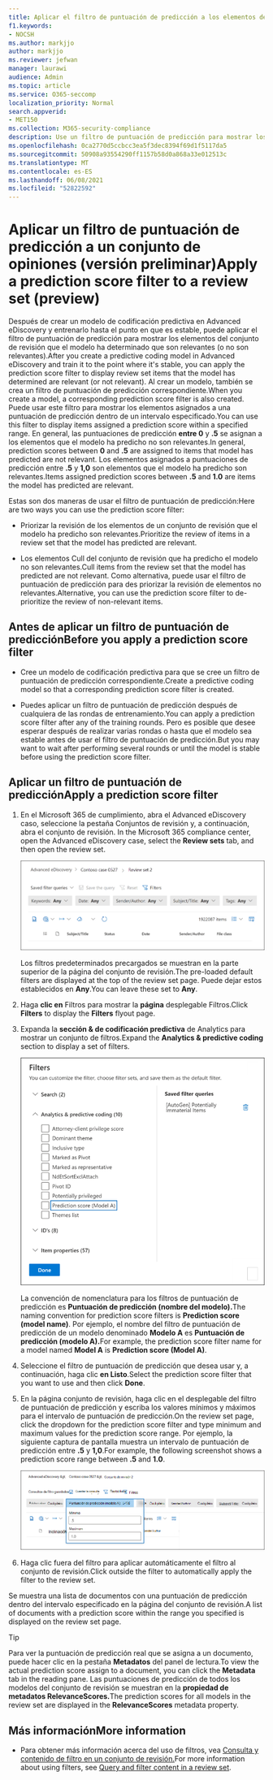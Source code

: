```yaml
---
title: Aplicar el filtro de puntuación de predicción a los elementos de un conjunto de revisión
f1.keywords:
- NOCSH
ms.author: markjjo
author: markjjo
ms.reviewer: jefwan
manager: laurawi
audience: Admin
ms.topic: article
ms.service: O365-seccomp
localization_priority: Normal
search.appverid:
- MET150
ms.collection: M365-security-compliance
description: Use un filtro de puntuación de predicción para mostrar los elementos que un modelo de codificación predictiva predice como relevantes o no relevantes.
ms.openlocfilehash: 0ca2770d5ccbcc3ea5f3dec8394f69d1f5117da5
ms.sourcegitcommit: 50908a93554290ff1157b58d0a868a33e012513c
ms.translationtype: MT
ms.contentlocale: es-ES
ms.lasthandoff: 06/08/2021
ms.locfileid: "52822592"
---
```

# <a name="apply-a-prediction-score-filter-to-a-review-set-preview"></a><span data-ttu-id="b1c2f-103">Aplicar un filtro de puntuación de predicción a un conjunto de opiniones (versión preliminar)</span><span class="sxs-lookup"><span data-stu-id="b1c2f-103">Apply a prediction score filter to a review set (preview)</span></span>

<span data-ttu-id="b1c2f-104">Después de crear un modelo de codificación predictiva en Advanced eDiscovery y entrenarlo hasta el punto en que es estable, puede aplicar el filtro de puntuación de predicción para mostrar los elementos del conjunto de revisión que el modelo ha determinado que son relevantes (o no son relevantes).</span><span class="sxs-lookup"><span data-stu-id="b1c2f-104">After you create a predictive coding model in Advanced eDiscovery and train it to the point where it's stable, you can apply the prediction score filter to display review set items that the model has determined are relevant (or not relevant).</span></span> <span data-ttu-id="b1c2f-105">Al crear un modelo, también se crea un filtro de puntuación de predicción correspondiente.</span><span class="sxs-lookup"><span data-stu-id="b1c2f-105">When you create a model, a corresponding prediction score filter is also created.</span></span> <span data-ttu-id="b1c2f-106">Puede usar este filtro para mostrar los elementos asignados a una puntuación de predicción dentro de un intervalo especificado.</span><span class="sxs-lookup"><span data-stu-id="b1c2f-106">You can use this filter to display items assigned a prediction score within a specified range.</span></span> <span data-ttu-id="b1c2f-107">En general, las puntuaciones de predicción **entre 0** y **.5** se asignan a los elementos que el modelo ha predicho no son relevantes.</span><span class="sxs-lookup"><span data-stu-id="b1c2f-107">In general, prediction scores between **0** and **.5** are assigned to items that model has predicted are not relevant.</span></span> <span data-ttu-id="b1c2f-108">Los elementos asignados a puntuaciones de predicción entre **.5** y **1,0** son elementos que el modelo ha predicho son relevantes.</span><span class="sxs-lookup"><span data-stu-id="b1c2f-108">Items assigned prediction scores between **.5** and **1.0** are items the model has predicted are relevant.</span></span>

<span data-ttu-id="b1c2f-109">Estas son dos maneras de usar el filtro de puntuación de predicción:</span><span class="sxs-lookup"><span data-stu-id="b1c2f-109">Here are two ways you can use the prediction score filter:</span></span>

- <span data-ttu-id="b1c2f-110">Priorizar la revisión de los elementos de un conjunto de revisión que el modelo ha predicho son relevantes.</span><span class="sxs-lookup"><span data-stu-id="b1c2f-110">Prioritize the review of items in a review set that the model has predicted are relevant.</span></span>

- <span data-ttu-id="b1c2f-111">Los elementos Cull del conjunto de revisión que ha predicho el modelo no son relevantes.</span><span class="sxs-lookup"><span data-stu-id="b1c2f-111">Cull items from the review set that the model has predicted are not relevant.</span></span> <span data-ttu-id="b1c2f-112">Como alternativa, puede usar el filtro de puntuación de predicción para des priorizar la revisión de elementos no relevantes.</span><span class="sxs-lookup"><span data-stu-id="b1c2f-112">Alternative, you can use the prediction score filter to de-prioritize the review of non-relevant items.</span></span>

## <a name="before-you-apply-a-prediction-score-filter"></a><span data-ttu-id="b1c2f-113">Antes de aplicar un filtro de puntuación de predicción</span><span class="sxs-lookup"><span data-stu-id="b1c2f-113">Before you apply a prediction score filter</span></span>

- <span data-ttu-id="b1c2f-114">Cree un modelo de codificación predictiva para que se cree un filtro de puntuación de predicción correspondiente.</span><span class="sxs-lookup"><span data-stu-id="b1c2f-114">Create a predictive coding model so that a corresponding prediction score filter is created.</span></span>

- <span data-ttu-id="b1c2f-115">Puedes aplicar un filtro de puntuación de predicción después de cualquiera de las rondas de entrenamiento.</span><span class="sxs-lookup"><span data-stu-id="b1c2f-115">You can apply a prediction score filter after any of the training rounds.</span></span> <span data-ttu-id="b1c2f-116">Pero es posible que desee esperar después de realizar varias rondas o hasta que el modelo sea estable antes de usar el filtro de puntuación de predicción.</span><span class="sxs-lookup"><span data-stu-id="b1c2f-116">But you may want to wait after performing several rounds or until the model is stable before using the prediction score filter.</span></span>

## <a name="apply-a-prediction-score-filter"></a><span data-ttu-id="b1c2f-117">Aplicar un filtro de puntuación de predicción</span><span class="sxs-lookup"><span data-stu-id="b1c2f-117">Apply a prediction score filter</span></span>

1. <span data-ttu-id="b1c2f-118">En el Microsoft 365 de cumplimiento, abra el Advanced eDiscovery caso, seleccione la pestaña Conjuntos de revisión y, a continuación, abra el conjunto de revisión. </span><span class="sxs-lookup"><span data-stu-id="b1c2f-118">In the Microsoft 365 compliance center, open the Advanced eDiscovery case, select the **Review sets** tab, and then open the review set.</span></span>

   ![Haga clic en Filtros para mostrar la página desplegable Filtros](..\media\PredictionScoreFilter0.png)   

   <span data-ttu-id="b1c2f-120">Los filtros predeterminados precargados se muestran en la parte superior de la página del conjunto de revisión.</span><span class="sxs-lookup"><span data-stu-id="b1c2f-120">The pre-loaded default filters are displayed at the top of the review set page.</span></span> <span data-ttu-id="b1c2f-121">Puede dejar estos establecidos en **Any**.</span><span class="sxs-lookup"><span data-stu-id="b1c2f-121">You can leave these set to **Any**.</span></span>

2. <span data-ttu-id="b1c2f-122">Haga **clic en** Filtros para mostrar la **página** desplegable Filtros.</span><span class="sxs-lookup"><span data-stu-id="b1c2f-122">Click **Filters** to display the **Filters** flyout page.</span></span>

3. <span data-ttu-id="b1c2f-123">Expanda la **sección & de codificación predictiva** de Analytics para mostrar un conjunto de filtros.</span><span class="sxs-lookup"><span data-stu-id="b1c2f-123">Expand the **Analytics & predictive coding** section to display a set of filters.</span></span>

      ![Filtro de puntuación de predicción en la sección & codificación predictiva de Analytics](..\media\PredictionScoreFilter1.png)

   <span data-ttu-id="b1c2f-125">La convención de nomenclatura para los filtros de puntuación de predicción es **Puntuación de predicción (nombre del modelo).**</span><span class="sxs-lookup"><span data-stu-id="b1c2f-125">The naming convention for prediction score filters is **Prediction score (model name)**.</span></span> <span data-ttu-id="b1c2f-126">Por ejemplo, el nombre del filtro de puntuación de predicción de un modelo denominado **Modelo A** es **Puntuación de predicción (modelo A).**</span><span class="sxs-lookup"><span data-stu-id="b1c2f-126">For example, the prediction score filter name for a model named **Model A** is **Prediction score (Model A)**.</span></span>

4. <span data-ttu-id="b1c2f-127">Seleccione el filtro de puntuación de predicción que desea usar y, a continuación, haga clic **en Listo**.</span><span class="sxs-lookup"><span data-stu-id="b1c2f-127">Select the prediction score filter that you want to use and then click **Done**.</span></span>

5. <span data-ttu-id="b1c2f-128">En la página conjunto de revisión, haga clic en el desplegable del filtro de puntuación de predicción y escriba los valores mínimos y máximos para el intervalo de puntuación de predicción.</span><span class="sxs-lookup"><span data-stu-id="b1c2f-128">On the review set page, click the dropdown for the prediction score filter and type minimum and maximum values for the prediction score range.</span></span> <span data-ttu-id="b1c2f-129">Por ejemplo, la siguiente captura de pantalla muestra un intervalo de puntuación de predicción entre **.5** y **1,0**.</span><span class="sxs-lookup"><span data-stu-id="b1c2f-129">For example, the following screenshot shows a prediction score range between **.5** and **1.0**.</span></span>

   ![Valores mínimos y máximos para el filtro de puntuación de predicción](..\media\PredictionScoreFilter2.png)

6. <span data-ttu-id="b1c2f-131">Haga clic fuera del filtro para aplicar automáticamente el filtro al conjunto de revisión.</span><span class="sxs-lookup"><span data-stu-id="b1c2f-131">Click outside the filter to automatically apply the filter to the review set.</span></span>

  <span data-ttu-id="b1c2f-132">Se muestra una lista de documentos con una puntuación de predicción dentro del intervalo especificado en la página del conjunto de revisión.</span><span class="sxs-lookup"><span data-stu-id="b1c2f-132">A list of documents with a prediction score within the range you specified is displayed on the review set page.</span></span> 

  > [!TIP]
  > <span data-ttu-id="b1c2f-133">Para ver la puntuación de predicción real que se asigna a un documento, puede hacer clic en la pestaña **Metadatos** del panel de lectura.</span><span class="sxs-lookup"><span data-stu-id="b1c2f-133">To view the actual prediction score assign to a document, you can click the **Metadata** tab in the reading pane.</span></span> <span data-ttu-id="b1c2f-134">Las puntuaciones de predicción de todos los modelos del conjunto de revisión se muestran en la **propiedad de metadatos RelevanceScores.**</span><span class="sxs-lookup"><span data-stu-id="b1c2f-134">The prediction scores for all models in the review set are displayed in the **RelevanceScores** metadata property.</span></span>

## <a name="more-information"></a><span data-ttu-id="b1c2f-135">Más información</span><span class="sxs-lookup"><span data-stu-id="b1c2f-135">More information</span></span>

- <span data-ttu-id="b1c2f-136">Para obtener más información acerca del uso de filtros, vea [Consulta y contenido de filtro en un conjunto de revisión.](review-set-search.md)</span><span class="sxs-lookup"><span data-stu-id="b1c2f-136">For more information about using filters, see [Query and filter content in a review set](review-set-search.md).</span></span>
